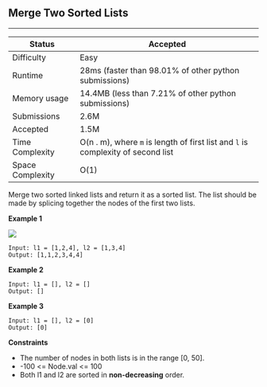 ## Merge Two Sorted Lists
---------
| Status | Accepted |
| --- | --- |
| Difficulty | Easy |
| Runtime | 28ms (faster than 98.01% of other python submissions) |
| Memory usage | 14.4MB (less than 7.21% of other python submissions) |
| Submissions | 2.6M |
| Accepted | 1.5M |
| Time Complexity | O(n . m), where `m` is length of first list and `l` is complexity of second list |
| Space Complexity | O(1) |

Merge two sorted linked lists and return it as a sorted list. The list should be made by splicing together the nodes of the first two lists.

**Example 1**

<img src=https://assets.leetcode.com/uploads/2020/10/03/merge_ex1.jpg>

```
Input: l1 = [1,2,4], l2 = [1,3,4]
Output: [1,1,2,3,4,4]
```

**Example 2**
```
Input: l1 = [], l2 = []
Output: []
```

**Example 3**
```
Input: l1 = [], l2 = [0]
Output: [0]
```

**Constraints**
- The number of nodes in both lists is in the range [0, 50].
- -100 <= Node.val <= 100
- Both l1 and l2 are sorted in **non-decreasing** order.

